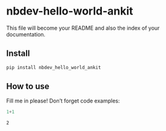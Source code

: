 # nbdev-hello-world-ankit


<!-- WARNING: THIS FILE WAS AUTOGENERATED! DO NOT EDIT! -->

This file will become your README and also the index of your
documentation.

## Install

``` sh
pip install nbdev_hello_world_ankit
```

## How to use

Fill me in please! Don’t forget code examples:

``` python
1+1
```

    2
